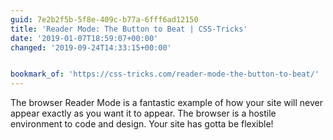```yaml
---
guid: 7e2b2f5b-5f8e-409c-b77a-6fff6ad12150
title: 'Reader Mode: The Button to Beat | CSS-Tricks'
date: '2019-01-07T18:59:07+00:00'
changed: '2019-09-24T14:33:15+00:00'


bookmark_of: 'https://css-tricks.com/reader-mode-the-button-to-beat/'
---
```


The browser Reader Mode is a fantastic example of how your site will never appear exactly as you want it to appear. The browser is a hostile environment to code and design. Your site has gotta be flexible! 

